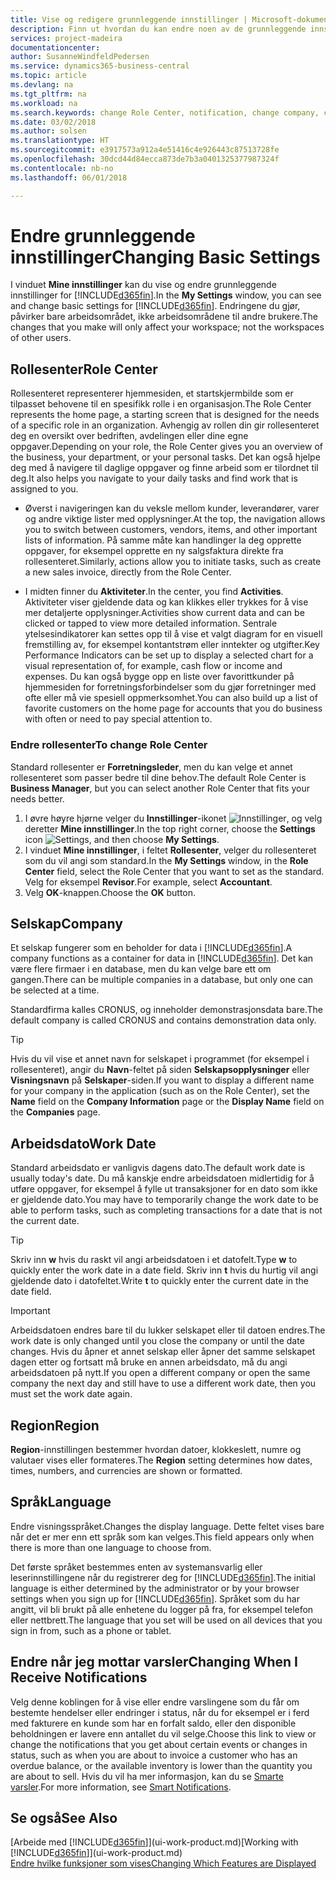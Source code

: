 ```yaml
---
title: Vise og redigere grunnleggende innstillinger | Microsoft-dokumentasjon
description: Finn ut hvordan du kan endre noen av de grunnleggende innstillingene, for eksempel rollesenteret, selskapet eller arbeidsdatoen.
services: project-madeira
documentationcenter: 
author: SusanneWindfeldPedersen
ms.service: dynamics365-business-central
ms.topic: article
ms.devlang: na
ms.tgt_pltfrm: na
ms.workload: na
ms.search.keywords: change Role Center, notification, change company, change work date
ms.date: 03/02/2018
ms.author: solsen
ms.translationtype: HT
ms.sourcegitcommit: e3917573a912a4e51416c4e926443c87513728fe
ms.openlocfilehash: 30dcd44d84ecca873de7b3a0401325377987324f
ms.contentlocale: nb-no
ms.lasthandoff: 06/01/2018

---
```

# <a name="changing-basic-settings"></a><span data-ttu-id="33c1c-103">Endre grunnleggende innstillinger</span><span class="sxs-lookup"><span data-stu-id="33c1c-103">Changing Basic Settings</span></span>
<span data-ttu-id="33c1c-104">I vinduet **Mine innstillinger** kan du vise og endre grunnleggende innstillinger for [!INCLUDE[d365fin](includes/d365fin_md.md)].</span><span class="sxs-lookup"><span data-stu-id="33c1c-104">In the **My Settings** window, you can see and change basic settings for [!INCLUDE[d365fin](includes/d365fin_md.md)].</span></span> <span data-ttu-id="33c1c-105">Endringene du gjør, påvirker bare arbeidsområdet, ikke arbeidsområdene til andre brukere.</span><span class="sxs-lookup"><span data-stu-id="33c1c-105">The changes that you make will only affect your workspace; not the workspaces of other users.</span></span>  

## <a name="role-center"></a><span data-ttu-id="33c1c-106">Rollesenter</span><span class="sxs-lookup"><span data-stu-id="33c1c-106">Role Center</span></span>
<span data-ttu-id="33c1c-107">Rollesenteret representerer hjemmesiden, et startskjermbilde som er tilpasset behovene til en spesifikk rolle i en organisasjon.</span><span class="sxs-lookup"><span data-stu-id="33c1c-107">The Role Center represents the home page, a starting screen that is designed for the needs of a specific role in an organization.</span></span> <span data-ttu-id="33c1c-108">Avhengig av rollen din gir rollesenteret deg en oversikt over bedriften, avdelingen eller dine egne oppgaver.</span><span class="sxs-lookup"><span data-stu-id="33c1c-108">Depending on your role, the Role Center gives you an overview of the business, your department, or your personal tasks.</span></span> <span data-ttu-id="33c1c-109">Det kan også hjelpe deg med å navigere til daglige oppgaver og finne arbeid som er tilordnet til deg.</span><span class="sxs-lookup"><span data-stu-id="33c1c-109">It also helps you navigate to your daily tasks and find work that is assigned to you.</span></span>

-   <span data-ttu-id="33c1c-110">Øverst i navigeringen kan du veksle mellom kunder, leverandører, varer og andre viktige lister med opplysninger.</span><span class="sxs-lookup"><span data-stu-id="33c1c-110">At the top, the navigation allows you to switch between customers, vendors, items, and other important lists of information.</span></span> <span data-ttu-id="33c1c-111">På samme måte kan handlinger la deg opprette oppgaver, for eksempel opprette en ny salgsfaktura direkte fra rollesenteret.</span><span class="sxs-lookup"><span data-stu-id="33c1c-111">Similarly, actions allow you to initiate tasks, such as create a new sales invoice, directly from the Role Center.</span></span>

-   <span data-ttu-id="33c1c-112">I midten finner du **Aktiviteter**.</span><span class="sxs-lookup"><span data-stu-id="33c1c-112">In the center, you find **Activities**.</span></span> <span data-ttu-id="33c1c-113">Aktiviteter viser gjeldende data og kan klikkes eller trykkes for å vise mer detaljerte opplysninger.</span><span class="sxs-lookup"><span data-stu-id="33c1c-113">Activities show current data and can be clicked or tapped to view more detailed information.</span></span> <span data-ttu-id="33c1c-114">Sentrale ytelsesindikatorer kan settes opp til å vise et valgt diagram for en visuell fremstilling av, for eksempel kontantstrøm eller inntekter og utgifter.</span><span class="sxs-lookup"><span data-stu-id="33c1c-114">Key Performance Indicators can be set up to display a selected chart for a visual representation of, for example, cash flow or income and expenses.</span></span> <span data-ttu-id="33c1c-115">Du kan også bygge opp en liste over favorittkunder på hjemmesiden for forretningsforbindelser som du gjør forretninger med ofte eller må vie spesiell oppmerksomhet.</span><span class="sxs-lookup"><span data-stu-id="33c1c-115">You can also build up a list of favorite customers on the home page for accounts that you do business with often or need to pay special attention to.</span></span>

### <a name="to-change-role-center"></a><span data-ttu-id="33c1c-116">Endre rollesenter</span><span class="sxs-lookup"><span data-stu-id="33c1c-116">To change Role Center</span></span>
<span data-ttu-id="33c1c-117">Standard rollesenter er **Forretningsleder**, men du kan velge et annet rollesenteret som passer bedre til dine behov.</span><span class="sxs-lookup"><span data-stu-id="33c1c-117">The default Role Center is **Business Manager**, but you can select another Role Center that fits your needs better.</span></span>
1. <span data-ttu-id="33c1c-118">I øvre høyre hjørne velger du **Innstillinger**-ikonet ![Innstillinger](media/ui-experience/settings_icon_small.png "Innstillinger-ikonet for rollesenter"), og velg deretter **Mine innstillinger**.</span><span class="sxs-lookup"><span data-stu-id="33c1c-118">In the top right corner, choose the **Settings** icon ![Settings](media/ui-experience/settings_icon_small.png "Settings icon for role center"), and then choose **My Settings**.</span></span>
2. <span data-ttu-id="33c1c-119">I vinduet **Mine innstillinger**, i feltet **Rollesenter**, velger du rollesenteret som du vil angi som standard.</span><span class="sxs-lookup"><span data-stu-id="33c1c-119">In the **My Settings** window, in the **Role Center** field, select the Role Center that you want to set as the standard.</span></span> <span data-ttu-id="33c1c-120">Velg for eksempel **Revisor**.</span><span class="sxs-lookup"><span data-stu-id="33c1c-120">For example, select **Accountant**.</span></span>
3. <span data-ttu-id="33c1c-121">Velg **OK**-knappen.</span><span class="sxs-lookup"><span data-stu-id="33c1c-121">Choose the **OK** button.</span></span>

## <a name="company"></a><span data-ttu-id="33c1c-122">Selskap</span><span class="sxs-lookup"><span data-stu-id="33c1c-122">Company</span></span>
<span data-ttu-id="33c1c-123">Et selskap fungerer som en beholder for data i [!INCLUDE[d365fin](includes/d365fin_md.md)].</span><span class="sxs-lookup"><span data-stu-id="33c1c-123">A company functions as a container for data in [!INCLUDE[d365fin](includes/d365fin_md.md)].</span></span> <span data-ttu-id="33c1c-124">Det kan være flere firmaer i en database, men du kan velge bare ett om gangen.</span><span class="sxs-lookup"><span data-stu-id="33c1c-124">There can be multiple companies in a database, but only one can be selected at a time.</span></span>

<span data-ttu-id="33c1c-125">Standardfirma kalles CRONUS, og inneholder demonstrasjonsdata bare.</span><span class="sxs-lookup"><span data-stu-id="33c1c-125">The default company is called CRONUS and contains demonstration data only.</span></span>

> [!TIP]  
>   <span data-ttu-id="33c1c-126">Hvis du vil vise et annet navn for selskapet i programmet (for eksempel i rollesenteret), angir du **Navn**-feltet på siden **Selskapsopplysninger** eller **Visningsnavn** på **Selskaper**-siden.</span><span class="sxs-lookup"><span data-stu-id="33c1c-126">If you want to display a different name for your company in the application (such as on the Role Center), set the **Name** field on the **Company Information** page or the **Display Name** field on the **Companies** page.</span></span>  

## <a name="work-date"></a><span data-ttu-id="33c1c-127">Arbeidsdato</span><span class="sxs-lookup"><span data-stu-id="33c1c-127">Work Date</span></span>
<span data-ttu-id="33c1c-128">Standard arbeidsdato er vanligvis dagens dato.</span><span class="sxs-lookup"><span data-stu-id="33c1c-128">The default work date is usually today's date.</span></span> <span data-ttu-id="33c1c-129">Du må kanskje endre arbeidsdatoen midlertidig for å utføre oppgaver, for eksempel å fylle ut transaksjoner for en dato som ikke er gjeldende dato.</span><span class="sxs-lookup"><span data-stu-id="33c1c-129">You may have to temporarily change the work date to be able to perform tasks, such as completing transactions for a date that is not the current date.</span></span>

> [!TIP]  
>   <span data-ttu-id="33c1c-130">Skriv inn **w** hvis du raskt vil angi arbeidsdatoen i et datofelt.</span><span class="sxs-lookup"><span data-stu-id="33c1c-130">Type **w** to quickly enter the work date in a date field.</span></span> <span data-ttu-id="33c1c-131">Skriv inn **t** hvis du hurtig vil angi gjeldende dato i datofeltet.</span><span class="sxs-lookup"><span data-stu-id="33c1c-131">Write **t** to quickly enter the current date in the date field.</span></span>

> [!IMPORTANT]  
>   <span data-ttu-id="33c1c-132">Arbeidsdatoen endres bare til du lukker selskapet eller til datoen endres.</span><span class="sxs-lookup"><span data-stu-id="33c1c-132">The work date is only changed until you close the company or until the date changes.</span></span> <span data-ttu-id="33c1c-133">Hvis du åpner et annet selskap eller åpner det samme selskapet dagen etter og fortsatt må bruke en annen arbeidsdato, må du angi arbeidsdatoen på nytt.</span><span class="sxs-lookup"><span data-stu-id="33c1c-133">If you open a different company or open the same company the next day and still have to use a different work date, then you must set the work date again.</span></span>

## <a name="region"></a><span data-ttu-id="33c1c-134">Region</span><span class="sxs-lookup"><span data-stu-id="33c1c-134">Region</span></span>
<span data-ttu-id="33c1c-135">**Region**-innstillingen bestemmer hvordan datoer, klokkeslett, numre og valutaer vises eller formateres.</span><span class="sxs-lookup"><span data-stu-id="33c1c-135">The **Region** setting determines how dates, times, numbers, and currencies are shown or formatted.</span></span>   


## <a name="language"></a><span data-ttu-id="33c1c-136">Språk</span><span class="sxs-lookup"><span data-stu-id="33c1c-136">Language</span></span>
<span data-ttu-id="33c1c-137">Endre visningsspråket.</span><span class="sxs-lookup"><span data-stu-id="33c1c-137">Changes the display language.</span></span> <span data-ttu-id="33c1c-138">Dette feltet vises bare når det er mer enn ett språk som kan velges.</span><span class="sxs-lookup"><span data-stu-id="33c1c-138">This field appears only when there is more than one language to choose from.</span></span> 

<span data-ttu-id="33c1c-139">Det første språket bestemmes enten av systemansvarlig eller leserinnstillingene når du registrerer deg for [!INCLUDE[d365fin](includes/d365fin_md.md)].</span><span class="sxs-lookup"><span data-stu-id="33c1c-139">The initial language is either determined by the administrator or by your browser settings when you sign up for [!INCLUDE[d365fin](includes/d365fin_md.md)].</span></span> <span data-ttu-id="33c1c-140">Språket som du har angitt, vil bli brukt på alle enhetene du logger på fra, for eksempel telefon eller nettbrett.</span><span class="sxs-lookup"><span data-stu-id="33c1c-140">The language that you set will be used on all devices that you sign in from, such as a phone or tablet.</span></span> 

## <a name="changing-when-i-receive-notifications"></a><span data-ttu-id="33c1c-141">Endre når jeg mottar varsler</span><span class="sxs-lookup"><span data-stu-id="33c1c-141">Changing When I Receive Notifications</span></span>
<span data-ttu-id="33c1c-142">Velg denne koblingen for å vise eller endre varslingene som du får om bestemte hendelser eller endringer i status, når du for eksempel er i ferd med fakturere en kunde som har en forfalt saldo, eller den disponible beholdningen er lavere enn antallet du vil selge.</span><span class="sxs-lookup"><span data-stu-id="33c1c-142">Choose this link to view or change the notifications that you get about certain events or changes in status, such as when you are about to invoice a customer who has an overdue balance, or the available inventory is lower than the quantity you are about to sell.</span></span> <span data-ttu-id="33c1c-143">Hvis du vil ha mer informasjon, kan du se [Smarte varsler](ui-smart-notifications.md).</span><span class="sxs-lookup"><span data-stu-id="33c1c-143">For more information, see [Smart Notifications](ui-smart-notifications.md).</span></span>

## <a name="see-also"></a><span data-ttu-id="33c1c-144">Se også</span><span class="sxs-lookup"><span data-stu-id="33c1c-144">See Also</span></span>
<span data-ttu-id="33c1c-145">[Arbeide med [!INCLUDE[d365fin](includes/d365fin_md.md)]](ui-work-product.md)</span><span class="sxs-lookup"><span data-stu-id="33c1c-145">[Working with [!INCLUDE[d365fin](includes/d365fin_md.md)]](ui-work-product.md)</span></span>  
[<span data-ttu-id="33c1c-146">Endre hvilke funksjoner som vises</span><span class="sxs-lookup"><span data-stu-id="33c1c-146">Changing Which Features are Displayed</span></span>](ui-experiences.md)  

